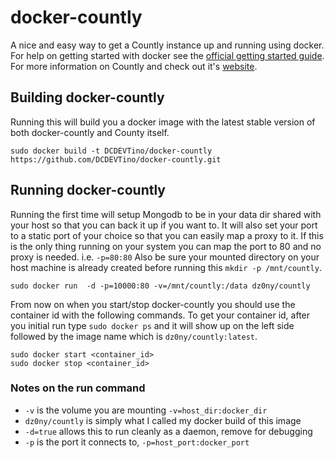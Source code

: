 # docker-countly

A nice and easy way to get a Countly instance up and running using docker. For
help on getting started with docker see the [official getting started guide][0].
For more information on Countly and check out it's [website][1].


## Building docker-countly

Running this will build you a docker image with the latest stable version of both
docker-countly and County itself.

    sudo docker build -t DCDEVTino/docker-countly https://github.com/DCDEVTino/docker-countly.git


## Running docker-countly

Running the first time will setup Mongodb to be in your data dir shared with your
host so that you can back it up if you want to. It will also set your port to
a static port of your choice so that you can easily map a proxy to it. If this
is the only thing running on your system you can map the port to 80 and no
proxy is needed. i.e. `-p=80:80` Also be sure your mounted directory on your
host machine is already created before running this `mkdir -p /mnt/countly`.

    sudo docker run  -d -p=10000:80 -v=/mnt/countly:/data dz0ny/countly

From now on when you start/stop docker-countly you should use the container id
with the following commands. To get your container id, after you initial run
type `sudo docker ps` and it will show up on the left side followed by the image
name which is `dz0ny/countly:latest`.

    sudo docker start <container_id>
    sudo docker stop <container_id>

### Notes on the run command

 + `-v` is the volume you are mounting `-v=host_dir:docker_dir`
 + `dz0ny/countly` is simply what I called my docker build of this image
 + `-d=true` allows this to run cleanly as a daemon, remove for debugging
 + `-p` is the port it connects to, `-p=host_port:docker_port`


[0]: http://www.docker.io/gettingstarted/
[1]: http://count.ly/

